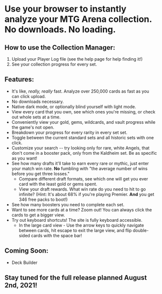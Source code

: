 # Use your browser to instantly analyze your MTG Arena collection. No downloads. No loading.

## How to use the Collection Manager:
1. Upload your Player Log file (see the help page for help finding it!)
2. See your collection progress for every set.

## Features:
* It's like, *really, really* fast. Analyze over 250,000 cards as fast as you can click upload.
* No downloads necessary.
* Native dark mode, or optionally blind yourself with light mode.
* View every card that you own, see which ones you're missing, or check out whole sets at a time.
* Conveniently view your gold, gems, wildcards, and vault progress while the game's not open.
* Breakdown your progress for every rarity in every set set.
* Toggle between the current standard sets and all historic sets with one click.
* Customize your search -- try looking only for rare, white Angels, that don't come in a booster pack, only from the Kaldheim set. Be as specific as you want!
* See how many drafts it'll take to earn every rare or mythic, just enter your match win rate. **No** fumbling with "the average number of wins before you get three losses."
    * Compare different draft formats, see which one will get you ever card with the least gold or gems spent.
    * View your draft rewards. What win rate do you need to hit to go infinite? (Hint: It's about 68% if you're playing Premier. **And** you get 346 free packs to boot!)
* See how many boosters you need to complete each set.
* Want to see more cards at a time? Zoom out! You can always click the cards to get a bigger view.
* Try out keyboard shortcuts! The site is fully keyboard accessible.
    * In the large card view - Use the arrow keys to quickly navigate between cards, hit escape to exit the large view, and flip double-sided cards with the space bar!

## Coming Soon:
* Deck Builder

## Stay tuned for the full release planned August 2nd, 2021!